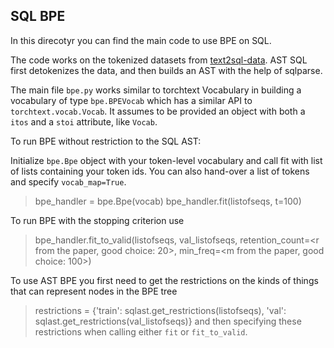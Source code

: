 ## SQL BPE

In this direcotyr you can find the main code to use BPE on SQL.

The code works on the tokenized datasets from [text2sql-data](https://github.com/jkkummerfeld/text2sql-data). AST SQL first detokenizes the data, and then builds an AST with the help of sqlparse.

The main file `bpe.py` works similar to torchtext Vocabulary in building a vocabulary of type `bpe.BPEVocab` which has a similar API to `torchtext.vocab.Vocab`. It assumes to be provided an object with both a `itos` and a `stoi` attribute, like `Vocab`.

To run BPE without restriction to the SQL AST:

Initialize `bpe.Bpe` object with your token-level vocabulary and call fit with list of lists containing your token ids. You can also hand-over a list of tokens and specify `vocab_map=True`.
> bpe_handler = bpe.Bpe(vocab)
> bpe_handler.fit(listofseqs, t=100)

To run BPE with the stopping criterion use
> bpe_handler.fit_to_valid(listofseqs, val_listofseqs, retention_count=<r from the paper, good choice: 20>, min_freq=<m from the paper, good choice: 100>)

To use AST BPE you first need to get the restrictions on the kinds of things that can represent nodes in the BPE tree
> restrictions = {'train': sqlast.get_restrictions(listofseqs), 'val': sqlast.get_restrictions(val_listofseqs)}
 and then specifying these restrictions when calling either `fit` or `fit_to_valid`.

